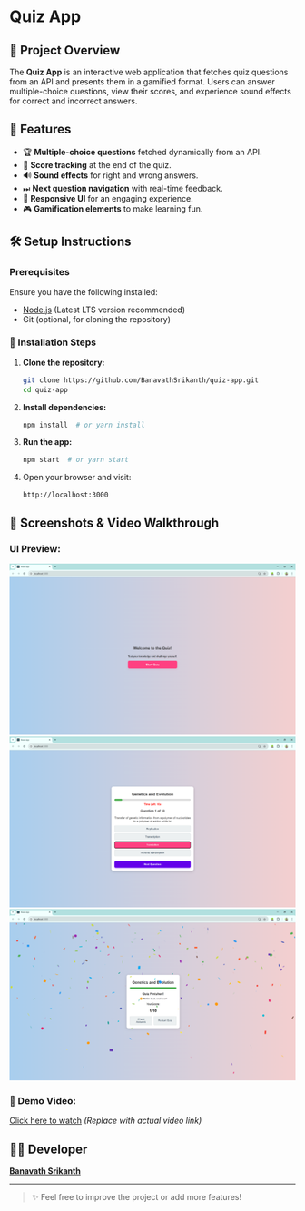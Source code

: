 # Quiz App

## 📌 Project Overview
The **Quiz App** is an interactive web application that fetches quiz questions from an API and presents them in a gamified format. Users can answer multiple-choice questions, view their scores, and experience sound effects for correct and incorrect answers.

## 🚀 Features
- 🏆 **Multiple-choice questions** fetched dynamically from an API.
- 🎯 **Score tracking** at the end of the quiz.
- 🔊 **Sound effects** for right and wrong answers.
- ⏭ **Next question navigation** with real-time feedback.
- 🎨 **Responsive UI** for an engaging experience.
- 🎮 **Gamification elements** to make learning fun.

## 🛠️ Setup Instructions
### Prerequisites
Ensure you have the following installed:
- [Node.js](https://nodejs.org/) (Latest LTS version recommended)
- Git (optional, for cloning the repository)

### 🔧 Installation Steps
1. **Clone the repository:**  
   ```sh
   git clone https://github.com/BanavathSrikanth/quiz-app.git
   cd quiz-app
   ```
2. **Install dependencies:**  
   ```sh
   npm install  # or yarn install
   ```
3. **Run the app:**  
   ```sh
   npm start  # or yarn start
   ```
4. Open your browser and visit:  
   ```
   http://localhost:3000
   ```

## 📸 Screenshots & Video Walkthrough
### UI Preview:
![Screenshot 1](src/assets/screenshots/Screenshot1.png)
![Screenshot 2](src/assets/screenshots/Screenshot2.png)
![Screenshot 3](src/assets/screenshots/Screenshot3.png)

### 🎥 Demo Video:
[Click here to watch](#) _(Replace with actual video link)_



## 👨‍💻 Developer
**[Banavath Srikanth](https://github.com/BanavathSrikanth)**

---
> ✨ Feel free to improve the project or add more features!


